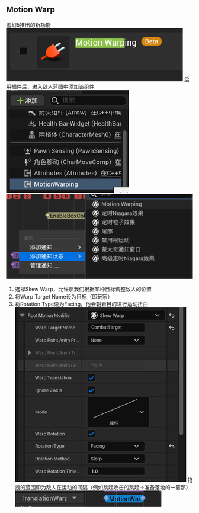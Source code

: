 ## Motion Warp
虚幻5推出的新功能
![输入图片说明](/imgs/2024-08-29/b8NqgjKj9EG9xNT3.png)
启用插件后，进入敌人蓝图中添加该组件
![输入图片说明](/imgs/2024-08-29/VcUcG5bvFzAT2foN.png)
![输入图片说明](/imgs/2024-08-29/7Dbmh7szJxnD8UXq.png)
1. 选择Skew Warp，允许那我们根据某种目标调整敌人的位置
2. 将Warp Target Name设为目标（即玩家）
3. 将Rotation Type设为Facing，他会朝着目的进行运动扭曲
![输入图片说明](/imgs/2024-08-29/uFhORIaBksS3p65L.png)
拖拽的范围即为敌人在运动的间隔（例如跳起攻击的跳起->准备落地的一霎那）
![输入图片说明](/imgs/2024-08-29/i7SgI0pvmSnEwJ3A.png)
<!--stackedit_data:
eyJoaXN0b3J5IjpbMzA4NjQxMDUwLDEwODM2OTY0MDgsMjM1ND
A2NDgwLDM5Njc5OTUyXX0=
-->